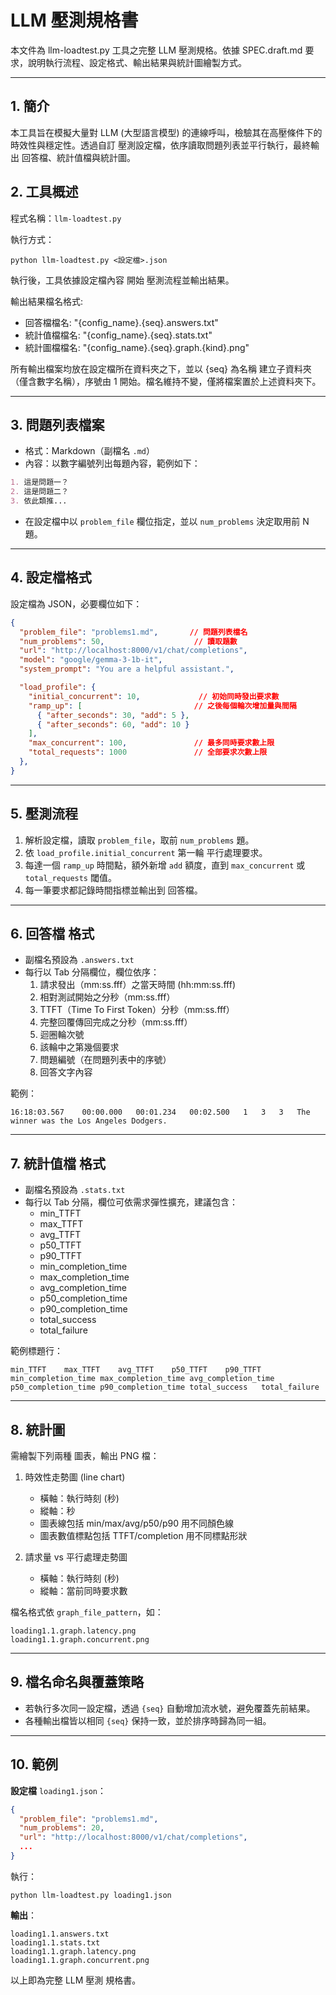 # LLM 壓測規格書

本文件為 llm-loadtest.py 工具之完整 LLM 壓測規格。依據 SPEC.draft.md 要求，說明執行流程、設定格式、輸出結果與統計圖繪製方式。

---

## 1. 簡介

本工具旨在模擬大量對 LLM (大型語言模型) 的連線呼叫，檢驗其在高壓條件下的時效性與穩定性。透過自訂 壓測設定檔，依序讀取問題列表並平行執行，最終輸出 回答檔、統計值檔與統計圖。

## 2. 工具概述

程式名稱：`llm-loadtest.py`

執行方式：
```pwsh
python llm-loadtest.py <設定檔>.json
```

執行後，工具依據設定檔內容 開始 壓測流程並輸出結果。

輸出結果檔名格式:
- 回答檔檔名: "{config_name}.{seq}.answers.txt"
- 統計值檔檔名: "{config_name}.{seq}.stats.txt"
- 統計圖檔檔名: "{config_name}.{seq}.graph.{kind}.png"

所有輸出檔案均放在設定檔所在資料夾之下，並以 {seq} 為名稱 建立子資料夾（僅含數字名稱），序號由 1 開始。檔名維持不變，僅將檔案置於上述資料夾下。

---

## 3. 問題列表檔案

- 格式：Markdown（副檔名 `.md`）
- 內容：以數字編號列出每題內容，範例如下：
```markdown
1. 這是問題一？
2. 這是問題二？
3. 依此類推...
```
- 在設定檔中以 `problem_file` 欄位指定，並以 `num_problems` 決定取用前 N 題。

---

## 4. 設定檔格式

設定檔為 JSON，必要欄位如下：

```json
{
  "problem_file": "problems1.md",       // 問題列表檔名
  "num_problems": 50,                    // 讀取題數
  "url": "http://localhost:8000/v1/chat/completions",
  "model": "google/gemma-3-1b-it",
  "system_prompt": "You are a helpful assistant.",

  "load_profile": {
    "initial_concurrent": 10,             // 初始同時發出要求數
    "ramp_up": [                         // 之後每個輪次增加量與間隔
      { "after_seconds": 30, "add": 5 },
      { "after_seconds": 60, "add": 10 }
    ],
    "max_concurrent": 100,               // 最多同時要求數上限
    "total_requests": 1000               // 全部要求次數上限
  },
}
```

---

## 5. 壓測流程

1. 解析設定檔，讀取 `problem_file`，取前 `num_problems` 題。
2. 依 `load_profile.initial_concurrent` 第一輪 平行處理要求。
3. 每達一個 `ramp_up` 時間點，額外新增 `add` 額度，直到 `max_concurrent` 或 `total_requests` 閾值。
4. 每一筆要求都記錄時間指標並輸出到 回答檔。

---

## 6. 回答檔  格式

- 副檔名預設為 `.answers.txt`
- 每行以 Tab 分隔欄位，欄位依序：
  1. 請求發出（mm:ss.fff）之當天時間 (hh:mm:ss.fff)
  2. 相對測試開始之分秒（mm:ss.fff）
  3. TTFT（Time To First Token）分秒（mm:ss.fff）
  4. 完整回覆傳回完成之分秒（mm:ss.fff）
  5. 迴圈輪次號
  6. 該輪中之第幾個要求
  7. 問題編號（在問題列表中的序號）
  8. 回答文字內容

範例：
```
16:18:03.567	00:00.000	00:01.234	00:02.500	1	3	3	The winner was the Los Angeles Dodgers.
```

---

## 7. 統計值檔  格式

- 副檔名預設為 `.stats.txt`
- 每行以 Tab 分隔，欄位可依需求彈性擴充，建議包含：
  - min_TTFT
  - max_TTFT
  - avg_TTFT
  - p50_TTFT
  - p90_TTFT
  - min_completion_time
  - max_completion_time
  - avg_completion_time
  - p50_completion_time
  - p90_completion_time
  - total_success
  - total_failure

範例標題行：
```
min_TTFT	max_TTFT	avg_TTFT	p50_TTFT	p90_TTFT	min_completion_time max_completion_time avg_completion_time p50_completion_time p90_completion_time total_success	total_failure
```

---

## 8. 統計圖

需繪製下列兩種 圖表，輸出 PNG 檔：

1. 時效性走勢圖 (line chart)
   - 橫軸：執行時刻 (秒)
   - 縱軸：秒
   - 圖表線包括 min/max/avg/p50/p90 用不同顏色線
   - 圖表數值標點包括 TTFT/completion 用不同標點形狀

2. 請求量 vs 平行處理走勢圖
   - 橫軸：執行時刻 (秒)
   - 縱軸：當前同時要求數

檔名格式依 `graph_file_pattern`，如：
```
loading1.1.graph.latency.png
loading1.1.graph.concurrent.png
```

---

## 9. 檔名命名與覆蓋策略

- 若執行多次同一設定檔，透過 `{seq}` 自動增加流水號，避免覆蓋先前結果。
- 各種輸出檔皆以相同 `{seq}` 保持一致，並於排序時歸為同一組。

---

## 10. 範例

**設定檔** `loading1.json`：
```json
{
  "problem_file": "problems1.md",
  "num_problems": 20,
  "url": "http://localhost:8000/v1/chat/completions",
  ...
}
```

執行：
```pwsh
python llm-loadtest.py loading1.json
```

**輸出**：
```
loading1.1.answers.txt
loading1.1.stats.txt
loading1.1.graph.latency.png
loading1.1.graph.concurrent.png
```

以上即為完整 LLM 壓測 規格書。
